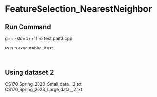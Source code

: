 # FeatureSelection_NearestNeighbor


## Run Command
 g++ -std=c++11 -o test part3.cpp

 to run executable: ./test

<br>

## Using dataset 2
CS170_Spring_2023_Small_data__2.txt
CS170_Spring_2023_Large_data__2.txt
